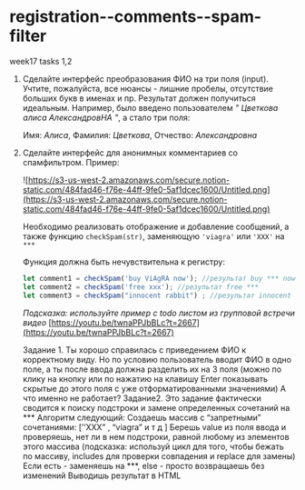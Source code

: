 # registration--comments--spam-filter
week17 tasks 1,2
1. Сделайте интерфейс преобразования ФИО на три поля (input). Учтите, пожалуйста, все нюансы - лишние пробелы, отсутствие больших букв в именах и пр. Результат должен получиться идеальным. Например, было введено пользователем *"   Цветкова алиса АлександровНА  "*, а стало три поля: 
    
    Имя: *Алиса*, Фамилия: *Цветкова*, Отчество: *Александровна*
    
2. Сделайте интерфейс для анонимных комментариев со спамфильтром. Пример:
    
    ![https://s3-us-west-2.amazonaws.com/secure.notion-static.com/484fad46-f76e-44ff-9fe0-5af1dcec1600/Untitled.png](https://s3-us-west-2.amazonaws.com/secure.notion-static.com/484fad46-f76e-44ff-9fe0-5af1dcec1600/Untitled.png)
    
    Необходимо реализовать отображение и добавление сообщений, а также функцию `checkSpam(str)`, заменяющую `'viagra'` или `'XXX'` на `***`
    
    Функция должна быть нечувствительна к регистру:
    
    ```jsx
    let comment1 = checkSpam('buy ViAgRA now'); //результат buy *** now
    let comment2 = checkSpam('free xxx'); //результат free ***
    let comment3 = checkSpam("innocent rabbit") ; //результат innocent rabbit
    ```
    
    *Подсказка: используйте пример с todo листом из групповой встречи видео* [https://youtu.be/twnaPPJbBLc?t=2667](https://youtu.be/twnaPPJbBLc?t=2667)

    Задание 1. Ты хорошо справилась с приведением ФИО к корректному виду. Но по условию пользователь вводит ФИО в одно поле, а ты после ввода должна разделить их на 3 поля (можно по клику на кнопку или по нажатию на клавишу Enter показывать скрытые до этого поля с уже отформатированными значениями) А что именно не работает?
Задание2. Это задание фактически сводится к поиску подстроки и замене определенных сочетаний на *** Алгоритм следующий:
Создаешь массив с “запретными” сочетаниями: [’’XXX” , “viagra” и т д ]
Берешь value из поля ввода и проверяешь, нет ли в нем подстроки, равной любому из элементов этого массива (подсказка: используй цикл для того, чтобы бежать по массиву, includes для проверки совпадения и replace для замены)
Если есть - заменяешь на ***, else - просто возвращаешь без изменений
Выводишь результат в HTML